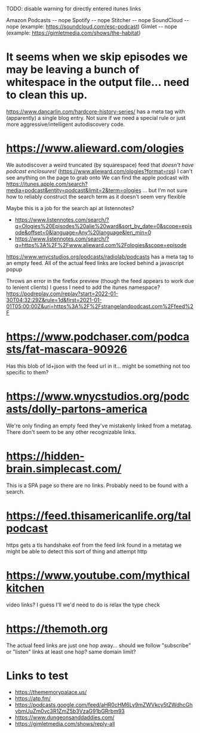 TODO: disable warning for directly entered itunes links

Amazon Podcasts -- nope
Spotify -- nope
Stitcher -- nope
SoundCloud -- nope (example: https://soundcloud.com/esc-podcast)
Gimlet -- nope (example: https://gimletmedia.com/shows/the-habitat)

# It seems when we skip episodes we may be leaving a bunch of whitespace in the output file... need to clean this up.

https://www.dancarlin.com/hardcore-history-series/ has a meta tag with (apparently) a single blog entry. Not sure if we need a special rule or just more aggressive/intelligent autodiscovery code.

# https://www.alieward.com/ologies

We autodiscover a weird truncated (by squarespace) feed that _doesn't have podcast enclosures!_ (https://www.alieward.com/ologies?format=rss)
I can't see anything on the page to grab onto
We can find the apple podcast with https://itunes.apple.com/search?media=podcast&entity=podcast&limit=2&term=ologies
... but I'm not sure how to reliably construct the search term as it doesn't seem very flexible

Maybe this is a job for the search api at listennotes?

- https://www.listennotes.com/search/?q=Ologies%20Episodes%20alie%20ward&sort_by_date=0&scope=episode&offset=0&language=Any%20language&len_min=0
- https://www.listennotes.com/search/?q=https%3A%2F%2Fwww.alieward.com%2Fologies&scope=episode

https://www.wnycstudios.org/podcasts/radiolab/podcasts has a meta tag to an empty feed. All of the actual feed links are locked behind a javascript popup

Throws an error in the firefox preview (though the feed appears to work due to lenient clients)
I guess I need to add the itunes namespace?
https://podreplay.com/replay?start=2022-01-30T04:32:29Z&rule=1d&first=2021-01-01T05:00:00Z&uri=https%3A%2F%2Fstrangelandpodcast.com%2Ffeed%2F

# https://www.podchaser.com/podcasts/fat-mascara-90926

Has this blob of ld+json with the feed url in it... might be something not too specific to them?

<script data-rh="true" type="application/ld+json">{"@context":"http://schema.org","@type":"PodcastSeries","@id":"https://www.podchaser.com/podcasts/fat-mascara-90926","accessMode":"auditory","genre":"Arts","description":"Beauty journalists (and friends!) Jessica Matlin and Jennifer Sullivan turn up the volume and bring you the big, juicy, world of beauty twice a week. On Tuesday episodes, they share their insider access to the beauty industry, candid stories of their beauty adventures, and the best perfumes, skinca…","identifier":90926,"image":"https://assets.pippa.io/shows/619566352eacc3a360702519/show-cover.jpg","name":"Fat Mascara","url":"https://www.podchaser.com/podcasts/fat-mascara-90926","webFeed":"https://access.acast.com/rss/e6a92aaf-8518-4cbc-a4be-2f760ded435a/","creator":[{"@type":"Person","@id":"https://www.podchaser.com/creators/jennifer-g-sullivan-107tLwoxda","name":"Jennifer G. Sullivan"},{"@type":"Person","@id":"https://www.podchaser.com/creators/jessica-matlin-107ZzonI2z","name":"Jessica Matlin"},{"@type":"Person","@id":"https://www.podchaser.com/creators/undefined"}],"aggregateRating":{"@type":"AggregateRating","ratingValue":5,"ratingCount":1},"startDate":"2016-02-23 20:00:00"}</script>

# https://www.wnycstudios.org/podcasts/dolly-partons-america

We're only finding an empty feed they've mistakenly linked from a metatag. There don't seem to be any other recognizable links.

# https://hidden-brain.simplecast.com/

This is a SPA page so there are no links. Probably need to be found with a search.

# https://feed.thisamericanlife.org/talpodcast

https gets a tls handshake eof from the feed link found in a metatag
we might be able to detect this sort of thing and attempt http

# https://www.youtube.com/mythicalkitchen

video links? I guess I'll we'd need to do is relax the type check

# https://themoth.org

The actual feed links are just one hop away... should we follow "subscribe" or "listen" links at least one hop? same domain limit?

# Links to test

- https://thememorypalace.us/
- https://atp.fm/
- https://podcasts.google.com/feed/aHR0cHM6Ly9mZWVkcy5tZWdhcGhvbmUuZm0vc3R1ZmZ5b3VzaG91bGRrbm93
- https://www.dungeonsanddaddies.com/
- https://gimletmedia.com/shows/reply-all
